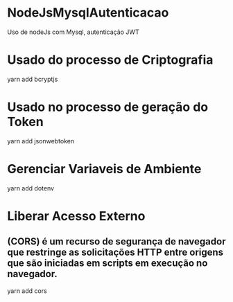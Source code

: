 # NodeJsMysqlAutenticacao
Uso de nodeJs com Mysql, autenticação JWT


# Usado do processo de Criptografia

yarn add bcryptjs

# Usado no processo de geração do Token 

yarn add jsonwebtoken

# Gerenciar Variaveis de Ambiente

yarn add dotenv

# Liberar Acesso Externo
## (CORS) é um recurso de segurança de navegador que restringe as solicitações HTTP entre origens que são iniciadas em scripts em execução no navegador.

yarn add cors